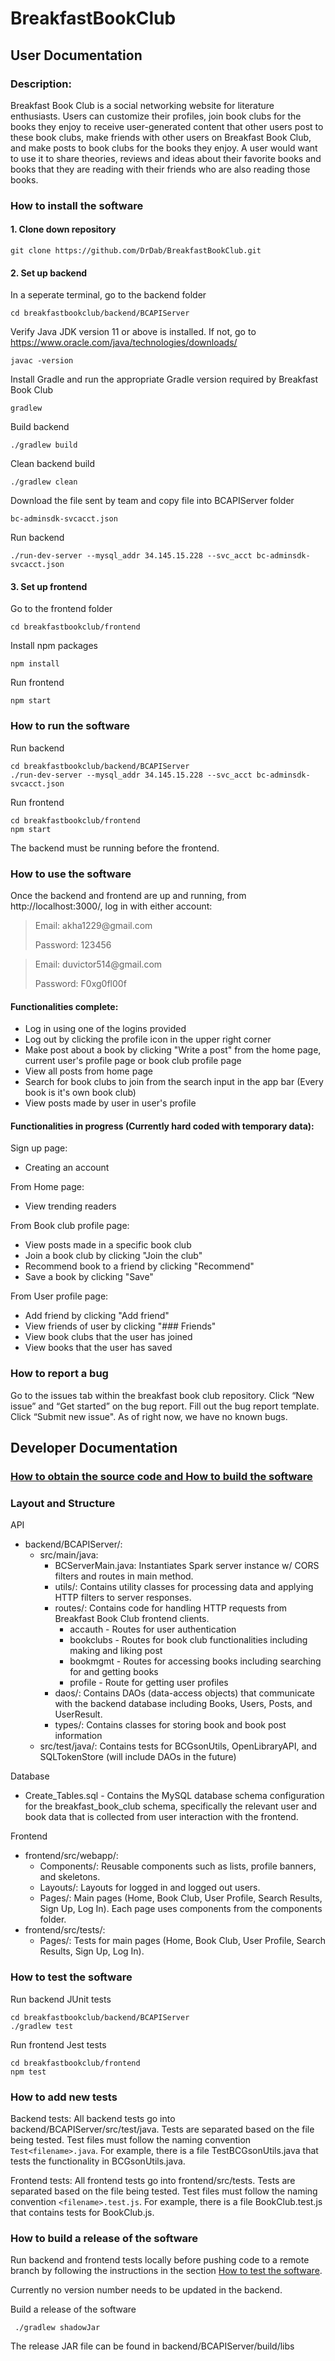 # BreakfastBookClub

## User Documentation

### Description:

Breakfast Book Club is a social networking website for literature enthusiasts. Users can customize their profiles, join book clubs for the books they enjoy to receive user-generated content that other users post to these book clubs, make friends with other users on Breakfast Book Club, and make posts to book clubs for the books they enjoy. A user would want to use it to share theories, reviews and ideas about their favorite books and books that they are reading with their friends who are also reading those books.



### How to install the software

#### 1. Clone down repository
```
git clone https://github.com/DrDab/BreakfastBookClub.git
```

#### 2. Set up backend

In a seperate terminal, go to the backend folder
```
cd breakfastbookclub/backend/BCAPIServer
```

Verify Java JDK version 11 or above is installed. If not, go to https://www.oracle.com/java/technologies/downloads/

```
javac -version
```

Install Gradle and run the appropriate Gradle version required by Breakfast Book Club
```
gradlew
```

Build backend
```
./gradlew build
```

Clean backend build
```
./gradlew clean
```

Download the file sent by team and copy file into BCAPIServer folder
```
bc-adminsdk-svcacct.json
```

Run backend
```
./run-dev-server --mysql_addr 34.145.15.228 --svc_acct bc-adminsdk-svcacct.json
```

#### 3. Set up frontend

Go to the frontend folder
```
cd breakfastbookclub/frontend
```
Install npm packages
```
npm install 
```
Run frontend
```
npm start
```


### How to run the software

Run backend
```
cd breakfastbookclub/backend/BCAPIServer
./run-dev-server --mysql_addr 34.145.15.228 --svc_acct bc-adminsdk-svcacct.json
```

Run frontend
```
cd breakfastbookclub/frontend
npm start
```

The backend must be running before the frontend.

### How to use the software

Once the backend and frontend are up and running, from http://localhost:3000/, log in with either account: 

<blockquote>
Email: akha1229@gmail.com

Password: 123456
</blockquote>

<blockquote>
Email: duvictor514@gmail.com

Password: F0xg0fl00f
</blockquote>

#### Functionalities complete: 

- Log in using one of the logins provided 
- Log out by clicking the profile icon in the upper right corner
- Make post about a book by clicking "Write a post" from the home page, current user's profile page or book club profile page
- View all posts from home page
- Search for book clubs to join from the search input in the app bar (Every book is it's own book club)
- View posts made by user in user's profile


#### Functionalities in progress (Currently hard coded with temporary data): 

Sign up page:
- Creating an account

From Home page:
- View trending readers

From Book club profile page:
- View posts made in a specific book club
- Join a book club by clicking "Join the club"
- Recommend book to a friend by clicking "Recommend"
- Save a book by clicking "Save"

From User profile page:
- Add friend by clicking "Add friend" 
- View friends of user by clicking "### Friends"
- View book clubs that the user has joined
- View books that the user has saved


### How to report a bug
Go to the issues tab within the breakfast book club repository. Click “New issue” and “Get started” on the bug report. Fill out the bug report template. Click “Submit new issue". As of right now, we have no known bugs.





## Developer Documentation
### [How to obtain the source code and How to build the software](#How-to-install-the-software)

### Layout and Structure
API
- backend/BCAPIServer/: 
    - src/main/java:
        - BCServerMain.java: Instantiates Spark server instance w/ CORS filters and routes in main method.
        - utils/: Contains utility classes for processing data and applying HTTP filters to server responses.
        - routes/: Contains code for handling HTTP requests from Breakfast Book Club frontend clients.
            - accauth - Routes for user authentication
            - bookclubs - Routes for book club functionalities including making and liking post
            - bookmgmt - Routes for accessing books including searching for and getting books
            - profile - Route for getting user profiles 
        - daos/: Contains DAOs (data-access objects) that communicate with the backend database including Books, Users, Posts, and UserResult.
        - types/: Contains classes for storing book and book post information
    - src/test/java/: Contains tests for BCGsonUtils, OpenLibraryAPI, and SQLTokenStore (will include DAOs in the future)


Database

- Create_Tables.sql - Contains the MySQL database schema configuration for the breakfast_book_club schema, specifically the relevant user and book data that is collected from user interaction with the frontend.


Frontend
- frontend/src/webapp/:
    - Components/: Reusable components such as lists, profile banners, and skeletons.
    - Layouts/: Layouts for logged in and logged out users.
    - Pages/: Main pages (Home, Book Club, User Profile, Search Results, Sign Up, Log In). Each page uses components from the components folder.
- frontend/src/tests/:
    - Pages/: Tests for main pages (Home, Book Club, User Profile, Search Results, Sign Up, Log In).


### How to test the software

Run backend JUnit tests
```
cd breakfastbookclub/backend/BCAPIServer
./gradlew test
```

Run frontend Jest tests
```
cd breakfastbookclub/frontend
npm test
```

### How to add new tests

Backend tests:
All backend tests go into backend/BCAPIServer/src/test/java.
Tests are separated based on the file being tested. Test files must follow the naming convention `Test<filename>.java`. For example, there is a file TestBCGsonUtils.java that tests the functionality in BCGsonUtils.java.

Frontend tests:
All frontend tests go into frontend/src/tests.
Tests are separated based on the file being tested. Test files must follow the naming convention `<filename>.test.js`. For example, there is a file BookClub.test.js that contains tests for BookClub.js.


### How to build a release of the software

Run backend and frontend tests locally before pushing code to a remote branch by following the instructions in the section [How to test the software](#How-to-test-the-software).

Currently no version number needs to be updated in the backend.

Build a release of the software
```
 ./gradlew shadowJar
```
The release JAR file can be found in backend/BCAPIServer/build/libs
 


